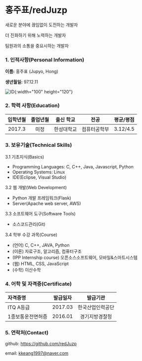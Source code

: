 # 홍주표/redJuzp
새로운 분야에 끊임없이 도전하는 개발자

더 진화하기 위해 노력하는 개발자

팀원과의 소통을 중요시하는 개발자

### 1. 인적사항(Personal Information)

**이름:** 홍주표 (Jupyo, Hong)

**생년월일:** 97.12.11

![ID](https://user-images.githubusercontent.com/73932690/101430256-fc1aad00-3947-11eb-8a9d-f2e104351ee5.jpg){:width="100" height="120"}

### 2. 학력 사항(Education)
| 입학년월 | 졸업년월 | 출신 학교 |    전공     | 평균/평점|
| :--:     | :--:     | :--:      |    :--:     | :--:     |
| 2017.3   | 미정     | 한성대학교| 컴퓨터공학부| 3.12/4.5 |

### 3. 보유기술(Technical Skills)

3.1 기초지식(Basics)
 - Programming Languages: C, C++, Java, Javascript, Python
 - Operating Systems: Linux
 - IDE(Eclipse, Visual Studio)

3.2 웹 개발(Web Development)
 - Python 개발 프레임워크(Flask)
 - Server(Apache web server, AWS)

3.3 소프트웨어 도구(Software Tools)
 - 소스코드관리(Git)

3.4 학부 수강 과목(Course)
 - (언어) C, C++, JAVA, Python
 - (이론) 자료구조, 알고리즘, 컴퓨터구조
 - (IPP Internship course) 오픈소스소프트웨어, 모바일&스마트시스템
 - (웹) HTML, CSS, JavaScript
 - (수학) 이산수학

### 4. 어학 및 자격증(Certificate)
| 자격증명 | 발급일자 | 발급기관 |
| :--      | :--:     |  :--:    |
| ITQ A등급| 2017.03  | 한국산업인력공단|
| 1종보통운전면허증|2016.01| 경기지방경찰청|

### 5. 연락처(Contact)

github: https://github.com/redJuzp

email: kkeang1997@naver.com
